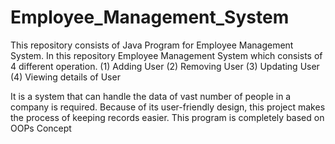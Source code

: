 # Employee_Management_System

This repository consists of Java Program for Employee Management System. In this repository  Employee Management System which consists of 4 different operation.
(1) Adding User
(2) Removing User
(3) Updating User
(4) Viewing details of User

It is a system that can handle the data of vast number of people in a company is required. Because of its user-friendly design, this project makes the process of keeping records easier. 
This program is completely based on OOPs Concept
